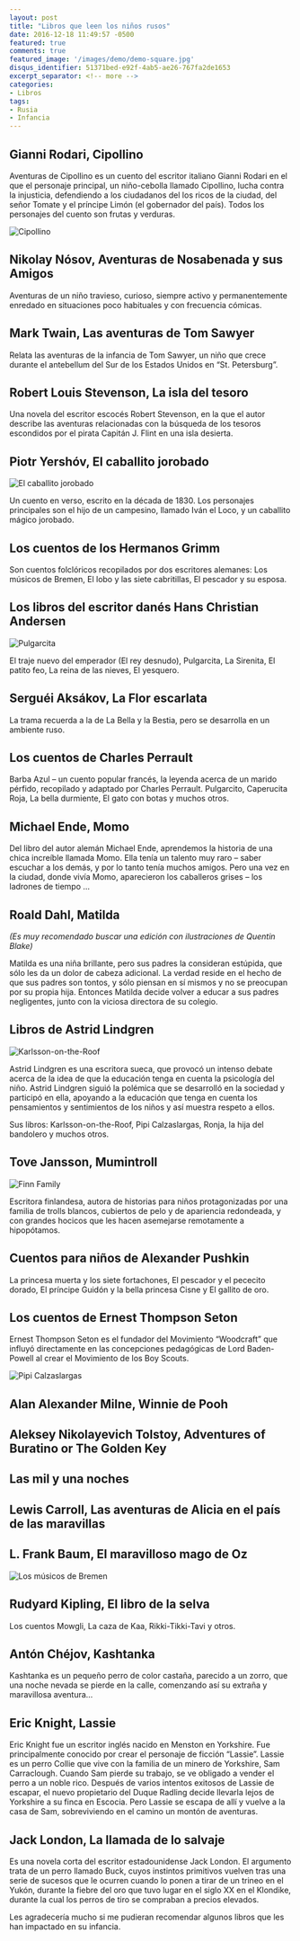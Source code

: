 ```yaml
---
layout: post
title: "Libros que leen los niños rusos"
date: 2016-12-18 11:49:57 -0500
featured: true
comments: true
featured_image: '/images/demo/demo-square.jpg'
disqus_identifier: 51371bed-e92f-4ab5-ae26-767fa2de1653
excerpt_separator: <!-- more -->
categories:
- Libros
tags:
- Rusia
- Infancia
---
```


## Gianni Rodari, Cipollino

Aventuras de Cipollino es un cuento del escritor italiano Gianni Rodari
en el que el personaje principal, un niño-cebolla llamado Cipollino, lucha
contra la injusticia, defendiendo a los ciudadanos del los ricos de la ciudad,
del señor Tomate y el príncipe Limón (el gobernador del país).
Todos los personajes del cuento son frutas y verduras.

<!-- more -->

![Cipollino](/images/books/Cipollino.jpg)

## Nikolay Nósov, Aventuras de Nosabenada y sus Amigos

Aventuras de un niño travieso, curioso, siempre activo y permanentemente
enredado en situaciones poco habituales y con frecuencia cómicas.

## Mark Twain, Las aventuras de Tom Sawyer

Relata las aventuras de la infancia de Tom Sawyer, un niño que crece durante
el antebellum del Sur de los Estados Unidos en “St. Petersburg”.

## Robert Louis Stevenson, La isla del tesoro

Una novela del escritor escocés Robert Stevenson, en la que el autor describe
las aventuras relacionadas con la búsqueda de los tesoros escondidos por el
pirata Capitán J. Flint en una isla desierta.

## Piotr Yershóv,  El caballito jorobado

![El caballito jorobado](/images/books/el_caballito_jorobadito.jpg)

Un cuento en verso, escrito en la década de 1830. Los personajes principales
son el hijo de un campesino, llamado Iván el Loco, y un caballito mágico jorobado.

## Los cuentos de los Hermanos Grimm

Son cuentos folclóricos recopilados por dos escritores alemanes: Los músicos
de Bremen, El lobo y las siete cabritillas, El pescador y su esposa.

## Los libros del escritor danés Hans Christian Andersen

![Pulgarcita](/images/books/pulgarcita.jpg)

El traje nuevo del emperador (El rey desnudo), Pulgarcita, La Sirenita,
El patito feo, La reina de las nieves, El yesquero.

## Serguéi Aksákov, La Flor escarlata

La trama recuerda a la de La Bella y la Bestia, pero se desarrolla en un ambiente ruso.

## Los cuentos de Charles Perrault

Barba Azul – un cuento popular francés, la leyenda acerca de un marido pérfido,
recopilado y adaptado por Charles Perrault.
Pulgarcito, Caperucita Roja, La bella durmiente, El gato con botas y muchos otros.

## Michael Ende, Momo

Del libro del autor alemán Michael Ende, aprendemos la historia de una
chica increíble llamada Momo. Ella tenía un talento muy raro – saber escuchar
a los demás, y por lo tanto tenía muchos amigos. Pero una vez en la ciudad,
donde vivía Momo, aparecieron los caballeros grises – los ladrones de tiempo …

## Roald Dahl, Matilda

*(Es muy recomendado buscar una edición con ilustraciones de Quentin Blake)*

Matilda es una niña brillante, pero sus padres la consideran estúpida, que
sólo les da un dolor de cabeza adicional. La verdad reside en el hecho de
que sus padres son tontos, y sólo piensan en sí mismos y no se preocupan por
su propia hija. Entonces Matilda decide volver a educar a sus padres negligentes,
junto con la viciosa directora de su colegio.

## Libros de Astrid Lindgren

![Karlsson-on-the-Roof](/images/books/karlson.jpg)

Astrid Lindgren es una escritora sueca, que provocó un intenso debate acerca
de la idea de que la educación tenga en cuenta la psicología del niño.
Astrid Lindgren siguió la polémica que se desarrolló en la sociedad y
participó en ella, apoyando a la educación que tenga en cuenta los pensamientos
y sentimientos de los niños y así muestra respeto a ellos.

Sus libros: Karlsson-on-the-Roof, Pipi Calzaslargas, Ronja, la hija del
bandolero y muchos otros.

## Tove Jansson, Mumintroll

![Finn Family](/images/books/Finn_Family.png)

Escritora  finlandesa, autora de historias para niños protagonizadas por una
familia de trolls blancos, cubiertos de pelo y de apariencia redondeada,
y con grandes hocicos que les hacen asemejarse remotamente a hipopótamos.

## Cuentos para niños de Alexander Pushkin

La princesa muerta y los siete fortachones, El pescador y el pececito dorado,
El príncipe Guidón y la bella princesa Cisne y El gallito de oro.

## Los cuentos de Ernest Thompson Seton

Ernest Thompson Seton es el fundador del Movimiento “Woodcraft” que
influyó directamente en las concepciones pedagógicas de Lord Baden-Powell
al crear el Movimiento de los Boy Scouts.

![Pipi Calzaslargas](/images/books/pipi.jpg)

## Alan Alexander Milne, Winnie de Pooh

## Aleksey Nikolayevich Tolstoy, Adventures of Buratino or The Golden Key

## Las mil y una noches

## Lewis Carroll, Las aventuras de Alicia en el país de las maravillas

## L. Frank Baum, El maravilloso mago de Oz

![Los músicos de Bremen](/images/books/bremen.jpg)

## Rudyard Kipling, El libro de la selva

Los cuentos Mowgli, La caza de Kaa, Rikki-Tikki-Tavi y otros.

## Antón Chéjov, Kashtanka

Kashtanka es un pequeño perro de color castaña, parecido a un zorro,
que una noche nevada se pierde en la calle, comenzando así su extraña
y maravillosa aventura…

## Eric Knight, Lassie

Eric Knight fue un escritor inglés nacido en Menston en Yorkshire.
Fue principalmente conocido por crear el personaje de ficción “Lassie”.
Lassie es un perro Collie que vive con la familia de un minero de Yorkshire,
Sam Carraclough. Cuando Sam pierde su trabajo, se ve obligado a vender
el perro a un noble rico. Después de varios intentos exitosos de Lassie
de escapar, el nuevo propietario del Duque Radling decide llevarla lejos
de Yorkshire a su finca en Escocia. Pero Lassie se escapa de allí y vuelve
a la casa de Sam, sobreviviendo en el camino un montón de aventuras.

## Jack London, La llamada de lo salvaje

Es una novela corta del escritor estadounidense Jack London.
El argumento trata de un perro llamado Buck, cuyos instintos primitivos
vuelven tras una serie de sucesos que le ocurren cuando lo ponen a tirar
de un trineo en el Yukón, durante la fiebre del oro que tuvo lugar en
el siglo XX en el Klondike, durante la cual los perros de tiro
se compraban a precios elevados.



Les agradecería mucho si me pudieran recomendar algunos libros
que les han impactado en su infancia.
